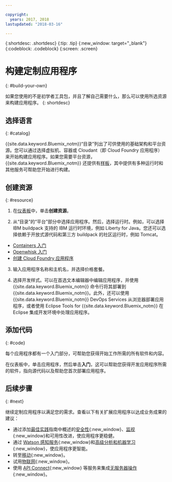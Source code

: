 ```yaml
---

copyright:
  years: 2017, 2018
lastupdated: "2018-03-16"

---
```


{:shortdesc: .shortdesc}
{:tip: .tip}
{:new_window: target="_blank"}
{:codeblock: .codeblock}
{:screen: .screen}

# 构建定制应用程序
{: #build-your-own}

如果您使用的不是初学者工具包，并且了解自己需要什么，那么可以使用所选资源来构建应用程序。
{: shortdesc}

## 选择语言
{: #catalog}

{{site.data.keyword.Bluemix_notm}}“目录”列出了可供使用的基础架构和平台资源。您可以通过选择虚拟机、容器或 Cloudant（即 Cloud Foundry 应用程序）来开始构建应用程序。如果您需要平台资源，{{site.data.keyword.Bluemix_notm}} 还提供有[样板](https://console.bluemix.net/catalog/?taxonomyNavigation=apps&category=blueprints)，其中提供有多种运行时和其他服务可帮助您开始进行构建。

## 创建资源
{: #resource}

1. 在[仪表板](https://console.bluemix.net/dashboard/apps/)中，单击**创建资源**。

2. 从“目录”的“平台”部分中选择应用程序。然后，选择运行时。例如，可以选择 IBM buildpack 支持的 IBM 运行时环境，例如 Liberty for Java。您还可以选择依赖于开放式源代码和第三方 buildpack 的社区运行时，例如 Tomcat。

  * [Containers 入门](../containers/container_index.html)
  * [Openwhisk 入门](../openwhisk/index.html)
  * [创建 Cloud Foundry 应用程序](../cfapps/index.html#creating_cloud_foundry_apps)

3. 输入应用程序名称和主机名，并选择价格套餐。

4. 选择开发样式。可以在首选文本编辑器中编辑应用程序，并使用 {{site.data.keyword.Bluemix_notm}} 命令行将其部署到 {{site.data.keyword.Bluemix_notm}}。此外，还可以使用 {{site.data.keyword.Bluemix_notm}} DevOps Services 从浏览器部署应用程序，或者使用 Eclipse Tools for {{site.data.keyword.Bluemix_notm}} 在 Eclipse 集成开发环境中处理应用程序。

## 添加代码
{: #code}

每个应用程序都有一个入门部分，可帮助您获得开始工作所需的所有软件和内容。

在仪表板中，单击应用程序，然后单击**入门**，这可以帮助您获得开发应用程序所需的软件，指向源代码以及帮助您首次部署应用程序。

## 后续步骤
{: #next}

继续定制应用程序以满足您的需求。查看以下有关扩展应用程序以达成业务成果的建议：

* 通过添加[最佳实践](best-practice.html)指南中概述的[安全性](https://console.bluemix.net/catalog/?taxonomyNavigation=data&category=security){:new_window}、[监视](https://console.bluemix.net/catalog/?category=devops){:new_window}和可用性改进，使应用程序更稳健。
* 通过 [Watson 感知服务](https://console.bluemix.net/catalog/?taxonomyNavigation=data&category=watson){:new_window}和[高级分析和机器学习](https://console.bluemix.net/catalog/?taxonomyNavigation=data&category=data){:new_window}，使应用程序更智能。
* 转至[移动](https://console.bluemix.net/catalog/?category=mobile){:new_window}。
* 试用[物联网](https://console.bluemix.net/catalog/?category=iot){:new_window}。
* 使用 [API Connect](https://console.bluemix.net/catalog/?category=integration){:new_window} 等服务来集成[无服务器操作](https://console.bluemix.net/catalog/?category=whisk){:new_window}。

